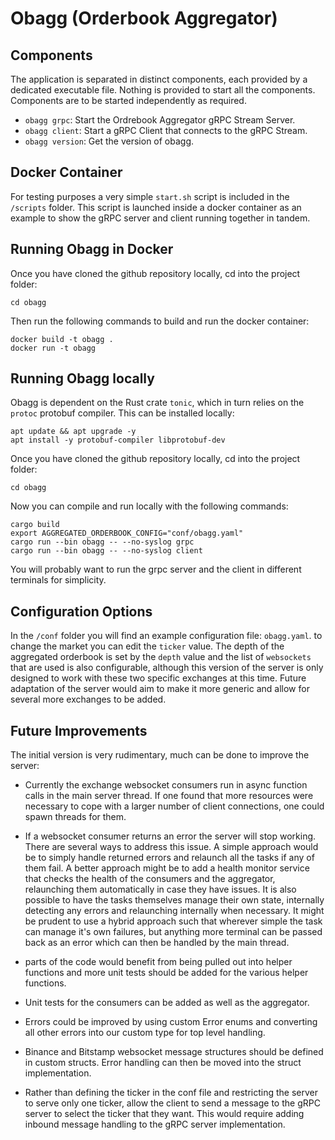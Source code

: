 # Obagg (Orderbook Aggregator)

## Components

The application is separated in distinct components, each provided by a
dedicated executable file. Nothing is provided to start all the components.
Components are to be started independently as required.

- `obagg grpc`: Start the Ordrebook Aggregator gRPC Stream Server.
- `obagg client`: Start a gRPC Client that connects to the gRPC Stream.
- `obagg version`: Get the version of obagg.


## Docker Container

For testing purposes a very simple `start.sh` script is included in the
`/scripts` folder. This script is launched inside a docker container as an
example to show the gRPC server and client running together in tandem.

## Running Obagg in Docker

Once you have cloned the github repository locally, cd into the project folder:

```cd obagg```

Then run the following commands to build and run the docker container:

```
docker build -t obagg .
docker run -t obagg
```

## Running Obagg locally

Obagg is dependent on the Rust crate `tonic`, which in turn relies on the
`protoc` protobuf compiler. This can be installed locally:

```
apt update && apt upgrade -y
apt install -y protobuf-compiler libprotobuf-dev
```

Once you have cloned the github repository locally, cd into the project folder:

```cd obagg```

Now you can compile and run locally with the following commands:
```
cargo build
export AGGREGATED_ORDERBOOK_CONFIG="conf/obagg.yaml"
cargo run --bin obagg -- --no-syslog grpc
cargo run --bin obagg -- --no-syslog client
```

You will probably want to run the grpc server and the client in different
terminals for simplicity.


## Configuration Options

In the `/conf` folder you will find an example configuration file: `obagg.yaml`.
to change the market you can edit the `ticker` value. The depth of the
aggregated orderbook is set by the `depth` value and the list of `websockets`
that are used is also configurable, although this version of the server is only
designed to work with these two specific exchanges at this time. Future
adaptation of the server would aim to make it more generic and allow for several
more exchanges to be added.

## Future Improvements

The initial version is very rudimentary, much can be done to improve the server:

- Currently the exchange websocket consumers run in async function calls in the
main server thread. If one found that more resources were necessary to cope with
a larger number of client connections, one could spawn threads for them.

- If a websocket consumer returns an error the server will stop working. There
are several ways to address this issue. A simple approach would be to simply
handle returned errors and relaunch all the tasks if any of them fail. A better
approach might be to add a health monitor service that checks the health of the
consumers and the aggregator, relaunching them automatically in case they have
issues. It is also possible to have the tasks themselves manage their own state,
internally detecting any errors and relaunching internally when necessary. It
might be prudent to use a hybrid approach such that wherever simple the task
can manage it's own failures, but anything more terminal can be passed back as
an error which can then be handled by the main thread.

- parts of the code would benefit from being pulled out into helper functions
and more unit tests should be added for the various helper functions.

- Unit tests for the consumers can be added as well as the aggregator.

- Errors could be improved by using custom Error enums and converting all other
  errors into our custom type for top level handling.

- Binance and Bitstamp websocket message structures should be defined in custom
  structs. Error handling can then be moved into the struct implementation.

- Rather than defining the ticker in the conf file and restricting the server
  to serve only one ticker, allow the client to send a message to the gRPC
  server to select the ticker that they want. This would require adding inbound 
  message handling to the gRPC server implementation.
